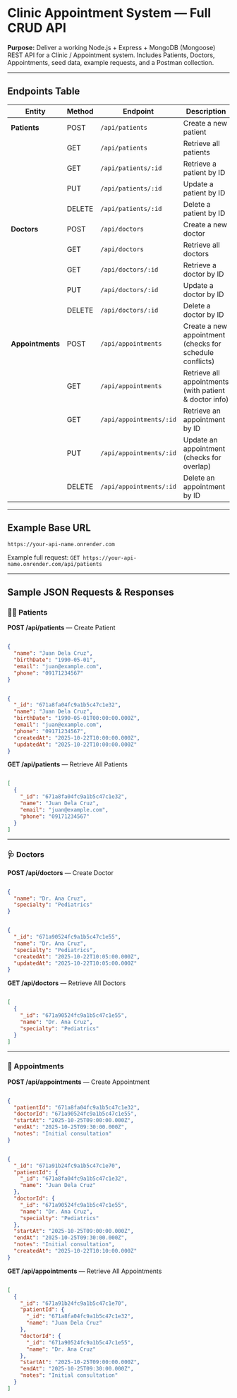 # Clinic Appointment System — Full CRUD API

**Purpose:** Deliver a working Node.js + Express + MongoDB (Mongoose) REST API for a Clinic / Appointment system. Includes Patients, Doctors, Appointments, seed data, example requests, and a Postman collection.

---

## Endpoints Table

| **Entity**       | **Method** | **Endpoint**            | **Description**                                          |
| ---------------- | ---------- | ----------------------- | -------------------------------------------------------- |
| **Patients**     | POST       | `/api/patients`         | Create a new patient                                     |
|                  | GET        | `/api/patients`         | Retrieve all patients                                    |
|                  | GET        | `/api/patients/:id`     | Retrieve a patient by ID                                 |
|                  | PUT        | `/api/patients/:id`     | Update a patient by ID                                   |
|                  | DELETE     | `/api/patients/:id`     | Delete a patient by ID                                   |
| **Doctors**      | POST       | `/api/doctors`          | Create a new doctor                                      |
|                  | GET        | `/api/doctors`          | Retrieve all doctors                                     |
|                  | GET        | `/api/doctors/:id`      | Retrieve a doctor by ID                                  |
|                  | PUT        | `/api/doctors/:id`      | Update a doctor by ID                                    |
|                  | DELETE     | `/api/doctors/:id`      | Delete a doctor by ID                                    |
| **Appointments** | POST       | `/api/appointments`     | Create a new appointment (checks for schedule conflicts) |
|                  | GET        | `/api/appointments`     | Retrieve all appointments (with patient & doctor info)   |
|                  | GET        | `/api/appointments/:id` | Retrieve an appointment by ID                            |
|                  | PUT        | `/api/appointments/:id` | Update an appointment (checks for overlap)               |
|                  | DELETE     | `/api/appointments/:id` | Delete an appointment by ID                              |

---

## Example Base URL

`https://your-api-name.onrender.com`

Example full request: `GET https://your-api-name.onrender.com/api/patients`

---

## Sample JSON Requests & Responses

### 🧍‍♂️ Patients

**POST /api/patients** — Create Patient

```json

{
  "name": "Juan Dela Cruz",
  "birthDate": "1990-05-01",
  "email": "juan@example.com",
  "phone": "09171234567"
}
```

```json

{
  "_id": "671a8fa04fc9a1b5c47c1e32",
  "name": "Juan Dela Cruz",
  "birthDate": "1990-05-01T00:00:00.000Z",
  "email": "juan@example.com",
  "phone": "09171234567",
  "createdAt": "2025-10-22T10:00:00.000Z",
  "updatedAt": "2025-10-22T10:00:00.000Z"
}
```

**GET /api/patients** — Retrieve All Patients

```json

[
  {
    "_id": "671a8fa04fc9a1b5c47c1e32",
    "name": "Juan Dela Cruz",
    "email": "juan@example.com",
    "phone": "09171234567"
  }
]
```

---

### 🩺 Doctors

**POST /api/doctors** — Create Doctor

```json

{
  "name": "Dr. Ana Cruz",
  "specialty": "Pediatrics"
}
```

```json

{
  "_id": "671a90524fc9a1b5c47c1e55",
  "name": "Dr. Ana Cruz",
  "specialty": "Pediatrics",
  "createdAt": "2025-10-22T10:05:00.000Z",
  "updatedAt": "2025-10-22T10:05:00.000Z"
}
```

**GET /api/doctors** — Retrieve All Doctors

```json

[
  {
    "_id": "671a90524fc9a1b5c47c1e55",
    "name": "Dr. Ana Cruz",
    "specialty": "Pediatrics"
  }
]
```

---

### 📅 Appointments

**POST /api/appointments** — Create Appointment

```json

{
  "patientId": "671a8fa04fc9a1b5c47c1e32",
  "doctorId": "671a90524fc9a1b5c47c1e55",
  "startAt": "2025-10-25T09:00:00.000Z",
  "endAt": "2025-10-25T09:30:00.000Z",
  "notes": "Initial consultation"
}
```

```json

{
  "_id": "671a91b24fc9a1b5c47c1e70",
  "patientId": {
    "_id": "671a8fa04fc9a1b5c47c1e32",
    "name": "Juan Dela Cruz"
  },
  "doctorId": {
    "_id": "671a90524fc9a1b5c47c1e55",
    "name": "Dr. Ana Cruz",
    "specialty": "Pediatrics"
  },
  "startAt": "2025-10-25T09:00:00.000Z",
  "endAt": "2025-10-25T09:30:00.000Z",
  "notes": "Initial consultation",
  "createdAt": "2025-10-22T10:10:00.000Z"
}
```

**GET /api/appointments** — Retrieve All Appointments

```json

[
  {
    "_id": "671a91b24fc9a1b5c47c1e70",
    "patientId": {
      "_id": "671a8fa04fc9a1b5c47c1e32",
      "name": "Juan Dela Cruz"
    },
    "doctorId": {
      "_id": "671a90524fc9a1b5c47c1e55",
      "name": "Dr. Ana Cruz"
    },
    "startAt": "2025-10-25T09:00:00.000Z",
    "endAt": "2025-10-25T09:30:00.000Z",
    "notes": "Initial consultation"
  }
]
```




